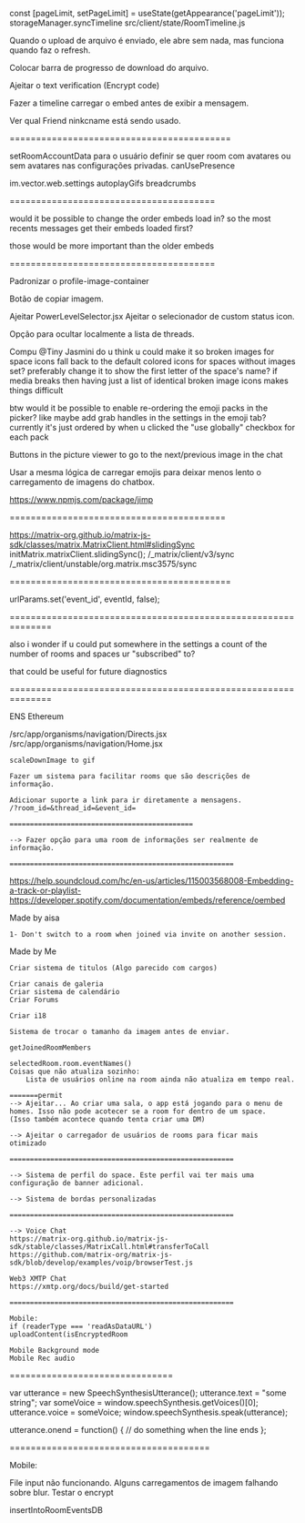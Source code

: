 const [pageLimit, setPageLimit] = useState(getAppearance('pageLimit'));
storageManager.syncTimeline
src/client/state/RoomTimeline.js

Quando o upload de arquivo é enviado, ele abre sem nada, mas funciona quando faz o refresh.

Colocar barra de progresso de download do arquivo.

Ajeitar o text verification (Encrypt code)

Fazer a timeline carregar o embed antes de exibir a mensagem.

Ver qual Friend ninkcname está sendo usado.

==========================================

setRoomAccountData para o usuário definir se quer room com avatares ou sem avatares nas configurações privadas.
canUsePresence

im.vector.web.settings
autoplayGifs
breadcrumbs

=======================================

would it be possible to change the order embeds load in? so the most recents messages get their embeds loaded first?

those would be more important than the older embeds

=======================================

Padronizar o profile-image-container

Botão de copiar imagem.

Ajeitar PowerLevelSelector.jsx
Ajeitar o selecionador de custom status icon.

Opção para ocultar localmente a lista de threads.

Compu
@Tiny Jasmini do u think u could make it so broken images for space icons fall back to the default colored icons for spaces without images set? preferably change it to show the first letter of the space's name?
if media breaks then having just a list of identical broken image icons makes things difficult

btw would it be possible to enable re-ordering the emoji packs in the picker?
like maybe add grab handles in the settings in the emoji tab?
currently it's just ordered by when u clicked the "use globally" checkbox for each pack

Buttons in the picture viewer to go to the next/previous image in the chat

Usar a mesma lógica de carregar emojis para deixar menos lento o carregamento de imagens do chatbox.

https://www.npmjs.com/package/jimp

=========================================

https://matrix-org.github.io/matrix-js-sdk/classes/matrix.MatrixClient.html#slidingSync
initMatrix.matrixClient.slidingSync();
/\_matrix/client/v3/sync
/\_matrix/client/unstable/org.matrix.msc3575/sync

==========================================

urlParams.set('event_id', eventId, false);

==============================================================

also i wonder if u could put somewhere in the settings a count of the number of rooms and spaces ur "subscribed" to?

that could be useful for future diagnostics

==============================================================

ENS Ethereum

/src/app/organisms/navigation/Directs.jsx
/src/app/organisms/navigation/Home.jsx

    scaleDownImage to gif

    Fazer um sistema para facilitar rooms que são descrições de informação.

    Adicionar suporte a link para ir diretamente a mensagens.
    /?room_id=&thread_id=&event_id=

    =============================================

    --> Fazer opção para uma room de informações ser realmente de informação.

    =======================================================

https://help.soundcloud.com/hc/en-us/articles/115003568008-Embedding-a-track-or-playlist-
https://developer.spotify.com/documentation/embeds/reference/oembed

Made by aisa

    1- Don't switch to a room when joined via invite on another session.

Made by Me

    Criar sistema de titulos (Algo parecido com cargos)

    Criar canais de galeria
    Criar sistema de calendário
    Criar Forums

    Criar i18

    Sistema de trocar o tamanho da imagem antes de enviar.

    getJoinedRoomMembers

    selectedRoom.room.eventNames()
    Coisas que não atualiza sozinho:
        Lista de usuários online na room ainda não atualiza em tempo real.

    =======permit
    --> Ajeitar... Ao criar uma sala, o app está jogando para o menu de homes. Isso não pode acotecer se a room for dentro de um space.
    (Isso também acontece quando tenta criar uma DM)

    --> Ajeitar o carregador de usuários de rooms para ficar mais otimizado

    =======================================================

    --> Sistema de perfil do space. Este perfil vai ter mais uma configuração de banner adicional.

    --> Sistema de bordas personalizadas

    =======================================================

    --> Voice Chat
    https://matrix-org.github.io/matrix-js-sdk/stable/classes/MatrixCall.html#transferToCall
    https://github.com/matrix-org/matrix-js-sdk/blob/develop/examples/voip/browserTest.js

    Web3 XMTP Chat
    https://xmtp.org/docs/build/get-started

    =======================================================

    Mobile:
    if (readerType === 'readAsDataURL')
    uploadContent(isEncryptedRoom

    Mobile Background mode
    Mobile Rec audio

===============================

var utterance = new SpeechSynthesisUtterance();
utterance.text = "some string";
var someVoice = window.speechSynthesis.getVoices()[0];
utterance.voice = someVoice;
window.speechSynthesis.speak(utterance);

utterance.onend = function() {
// do something when the line ends
};

======================================

Mobile:

File input não funcionando.
Alguns carregamentos de imagem falhando sobre blur.
Testar o encrypt

insertIntoRoomEventsDB
